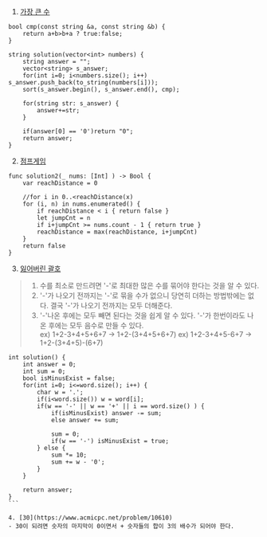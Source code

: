 1. [가장 큰 수](https://programmers.co.kr/learn/courses/30/lessons/42746?language=cpp)
```
bool cmp(const string &a, const string &b) {
    return a+b>b+a ? true:false;
}

string solution(vector<int> numbers) {
    string answer = "";
    vector<string> s_answer;
    for(int i=0; i<numbers.size(); i++) s_answer.push_back(to_string(numbers[i]));
    sort(s_answer.begin(), s_answer.end(), cmp);
    
    for(string str: s_answer) {
        answer+=str;
    }

    if(answer[0] == '0')return "0";
    return answer;
}
```

2. [점프게임](https://leetcode.com/problems/jump-game/)
```
func solution2(_ nums: [Int] ) -> Bool {
    var reachDistance = 0
    
    //for i in 0..<reachDistance(x)
    for (i, n) in nums.enumerated() {
        if reachDistance < i { return false }
        let jumpCnt = n
        if i+jumpCnt >= nums.count - 1 { return true }
        reachDistance = max(reachDistance, i+jumpCnt)
    }
    return false
}
```

3. [잃어버린 괄호](https://www.acmicpc.net/problem/1541)
> 1. 수를 최소로 만드려면 '-'로 최대한 많은 수를 묶어야 한다는 것을 알 수 있다.
> 2. '-'가 나오기 전까지는 '-'로 묶을 수가 없으니 당연히 더하는 방법밖에는 없다. 결국 '-'가 나오기 전까지는 모두 더해준다.
> 3. '-'나온 후에는 모두 빼면 된다는 것을 쉽게 알 수 있다. '-'가 한번이라도 나온 후에는 모두 음수로 만들 수 있다.  
> ex) 1+2-3+4+5+6+7    ->  1+2-(3+4+5+6+7)
> ex) 1+2-3+4+5-6+7     -> 1+2-(3+4+5)-(6+7) 
> 
````
int solution() {
    int answer = 0;
    int sum = 0;
    bool isMinusExist = false;
    for(int i=0; i<=word.size(); i++) {
        char w = '.';
        if(i<word.size()) w = word[i];
        if(w == '-' || w == '+' || i == word.size() ) {
            if(isMinusExist) answer -= sum;
            else answer += sum;
            
            sum = 0;
            if(w == '-') isMinusExist = true;
        } else {
            sum *= 10;
            sum += w - '0';
        }
    }
    
    return answer;
}
```

4. [30](https://www.acmicpc.net/problem/10610)
- 30이 되려면 숫자의 마지막이 0이면서 + 숫자들의 합이 3의 배수가 되어야 한다.
